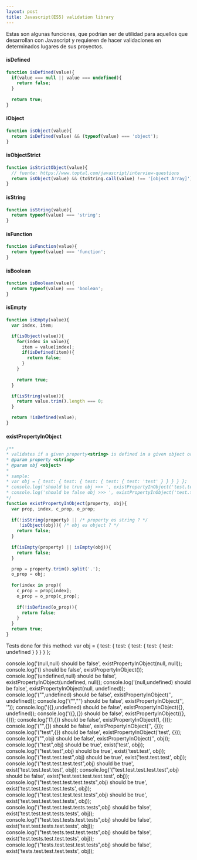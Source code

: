 ```yaml
---
layout: post
title: Javascript(ES5) validation library
---
```

Estas son algunas funciones, que podrían ser de utilidad para aquellos que desarrollan con Javascript y requieren de hacer validaciones en determinados lugares de sus proyectos.

#### isDefined
```javascript
function isDefined(value){
  if(value === null || value === undefined){
    return false;
  }
  
  return true;
}
```

#### iObject
```javascript
function isObject(value){
  return isDefined(value) && (typeof(value) === 'object');
}
```

#### isObjectStrict
```javascript
function isStrictObject(value){
  // fuente: https://www.toptal.com/javascript/interview-questions
  return isObject(value) && (toString.call(value) !== '[object Array]');
}
```

#### isString
```javascript
function isString(value){
  return typeof(value) === 'string';
}
```

#### isFunction
```javascript
function isFunction(value){
  return typeof(value) === 'function';
}
```

#### isBoolean
```javascript
function isBoolean(value){
  return typeof(value) === 'boolean';
}
```

#### isEmpty
```javascript
function isEmpty(value){
  var index, item;

  if(isObject(value)){
    for(index in value){
      item = value[index];
      if(isDefined(item)){
        return false;
      }
    }
    
    return true;
  }

  if(isString(value)){
    return value.trim().length === 0;
  }

  return !isDefined(value);
}
```

#### existPropertyInObject
```javascript
/**
* validates if a given property<string> is defined in a given object or not
* @param property <string>
* @param obj <object>
*
* sample:
* var obj = { test: { test: { test: { test: { test: 'test' } } } } };
* console.log('should be true obj >>> ', existPropertyInObject('test.test.test.test.test', obj));
* console.log('should be false obj >>> ', existPropertyInObject('test.tests.test.test.test', obj));
*/
function existPropertyInObject(property, obj){
  var prop, index, c_prop, o_prop;
  
  if(!isString(property) || /* property es string ? */
     !isObject(obj)){ /* obj es object ? */
    return false;
  }
  
  if(isEmpty(property) || isEmpty(obj)){
    return false;
  }

  prop = property.trim().split('.');
  o_prop = obj;
  
  for(index in prop){
    c_prop = prop[index];
    o_prop = o_prop[c_prop];
    
    if(!isDefined(o_prop)){
      return false;
    }
  }
  return true;
}
```

Tests done for this method:
var obj = { test: { test: { test: { test: { test: undefined } } } } };

console.log('(null,null) should be false', existPropertyInObject(null, null));
console.log('() should be false', existPropertyInObject());
console.log('(undefined,null) should be false', existPropertyInObject(undefined, null));
console.log('(null,undefined) should be false', existPropertyInObject(null, undefined));
console.log('("",undefined) should be false', existPropertyInObject('', undefined));
console.log('("","") should be false', existPropertyInObject('', ''));
console.log('({},undefined) should be false', existPropertyInObject({}, undefined));
console.log('({},{}) should be false', existPropertyInObject({}, {}));
console.log('(1,{}) should be false', existPropertyInObject(1, {}));
console.log('("",{}) should be false', existPropertyInObject('', {}));
console.log('("test",{}) should be false', existPropertyInObject('test', {}));
console.log('("",obj) should be false', existPropertyInObject('', obj));
console.log('("test",obj) should be true', exist('test', obj));
console.log('("test.test",obj) should be true', exist('test.test', obj));
console.log('("test.test.test",obj) should be true', exist('test.test.test', obj));
console.log('("test.test.test.test",obj) should be true', exist('test.test.test.test', obj));
console.log('("test.test.test.test.test",obj) should be false', exist('test.test.test.test.test', obj));
console.log('("test.test.test.test.tests",obj) should be true', exist('test.test.test.test.tests', obj));
console.log('("test.test.test.test.tests",obj) should be true', exist('test.test.test.test.tests', obj));
console.log('("test.test.test.tests.tests",obj) should be false', exist('test.test.test.tests.tests', obj));
console.log('("test.test.tests.test.tests",obj) should be false', exist('test.test.tests.test.tests', obj));
console.log('("test.tests.test.test.tests",obj) should be false', exist('test.tests.test.test.tests', obj));
console.log('("tests.test.test.test.tests",obj) should be false', exist('tests.test.test.test.tests', obj));
